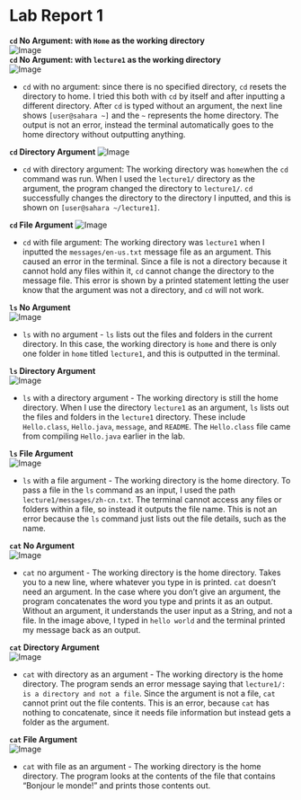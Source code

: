# Lab Report 1
**`cd` No Argument: with `Home` as the working directory**\
![Image](cdNoArg.png)  
**`cd` No Argument: with `lecture1` as the working directory**\
![Image](cdNoArg2.png)

- `cd` with no argument: since there is no specified directory, `cd` resets the directory to home. I tried this both with `cd` by itself and after inputting a different directory. After `cd` is typed without an argument, the next line shows `[user@sahara ~]` and the `~` represents the home directory. The output is not an error, instead the terminal automatically goes to the home directory without outputting anything.
  
**`cd` Directory Argument**
![Image](cdDir.png)  
- `cd` with directory argument:  The working directory was `home`when the `cd` command was run. When I used the `lecture1/` directory as the argument, the program changed the directory to `lecture1/`. `cd` successfully changes the directory to the directory I inputted, and this is shown on `[user@sahara ~/lecture1]`.  

**`cd` File Argument**
![Image](cdFile.png)  
- `cd` with file argument: The working directory was `lecture1` when I inputted the `messages/en-us.txt` message file as an argument. This caused an error in the terminal. Since a file is not a directory because it cannot hold any files within it, `cd` cannot change the directory to the message file. This error is shown by a printed statement letting the user know that the argument was not a directory, and `cd` will not work.


**`ls` No Argument**  
![Image](lsNoArg.png)  

- `ls` with no argument - `ls` lists out the files and folders in the current directory. In this case, the working directory is `home` and there is only one folder in `home` titled `lecture1`, and this is outputted in the terminal.

**`ls` Directory Argument**  
![Image](lsDir.png)  

- `ls` with a directory argument - The working directory is still the home directory. When I use the directory `lecture1` as an argument, `ls` lists out the files and folders in the `lecture1` directory. These include `Hello.class`, `Hello.java`, `message`, and `README`. The `Hello.class` file came from compiling `Hello.java` earlier in the lab.

**`ls` File Argument**  
![Image](lsFile.png) 

- `ls` with a file argument - The working directory is the home directory. To pass a file in the `ls` command as an input, I used the path `lecture1/messages/zh-cn.txt`. The terminal cannot access any files or folders within a file, so instead it outputs the file name. This is not an error because the `ls` command just lists out the file details, such as the name.


**`cat` No Argument**  
![Image](catNoArg.png)  

- `cat` no argument - The working directory is the home directory. Takes you to a new line, where whatever you type in is printed. `cat` doesn’t need an argument. In the case where you don’t give an argument, the program concatenates the word you type and prints it as an output. Without an argument, it understands the user input as a String, and not a file. In the image above, I typed in `hello world` and the terminal printed my message back as an output.

**`cat` Directory Argument**  
![Image](catDir.png)  

- `cat` with directory as an argument - The working directory is the home directory. The program sends an error message saying that `lecture1/: is a directory and not a file`. Since the argument is not a file, `cat` cannot print out the file contents. This is an error, because `cat` has nothing to concatenate, since it needs file information but instead gets a folder as the argument.  

**`cat` File Argument**  
![Image](catFile.png)  

- `cat` with file as an argument - The working directory is the home directory. The program looks at the contents of the file that contains “Bonjour le monde!” and prints those contents out. 



